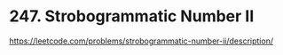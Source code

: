 # 247. Strobogrammatic Number II

https://leetcode.com/problems/strobogrammatic-number-ii/description/